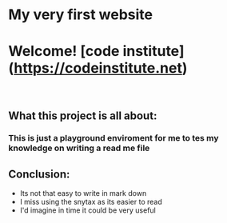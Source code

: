 # My very first website

# **Welcome! [code institute] (https://codeinstitute.net)**

<p>&nbsp;  </p>


## What this project is all about:
### This is just a playground enviroment for me to tes my knowledge on writing a read me file

## Conclusion:
<ul>
    <li>Its not that easy to write in mark down</li>
    <li>I miss using the snytax as its easier to read</li>
    <li>I'd imagine in time it could be very useful</li>
    


</ul>




